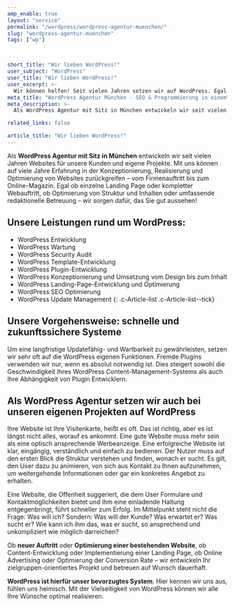 ```yaml
---
amp_enable: true
layout: "service"
permalink: "/wordpress/wordpress-agentur-muenchen/"
slug: "wordpress-agentur-muenchen"
tags: ["wp"]



short_title: "Wir lieben WordPress!"
user_subject: "WordPress"
user_title: "Wir lieben WordPress!"
user_excerpt: >-
  Wir können helfen! Seit vielen Jahren setzen wir auf WordPress. Egal ob Neuentwicklung, Konzeption, Wartung, Update oder professionelles Hosting. Wir entwickeln WordPress Seiten immer mit starkem Fokus auf die Suchmaschinenoptimierung.
meta_title: "WordPress Agentur München - SEO & Programmierung in einem"
meta_description: >-
  Als WordPress Agentur mit Sitz in München entwickeln wir seit vielen Jahren Websites für unsere Kunden und eigene Projekte. Mit uns können auf viele Jahre Erfahrung in der Konzeptionierung, Realisierung und Optimierung von Websites zurückgreifen – vom Firmenauftritt bis zum Online-Magazin. Egal ob einzelne Landing Page oder kompletter Webauftritt, ob Optimierung von Struktur und Inhalten... Read more »

related_links: false

article_title: "Wir lieben WordPress!"
---
```


Als **WordPress Agentur mit Sitz in München** entwickeln wir seit vielen Jahren Websites für unsere Kunden und eigene Projekte. Mit uns können auf viele Jahre Erfahrung in der Konzeptionierung, Realisierung und Optimierung von Websites zurückgreifen – vom Firmenauftritt bis zum Online-Magazin.
Egal ob einzelne Landing Page oder kompletter Webauftritt, ob Optimierung von Struktur und Inhalten oder umfassende redaktionelle Betreuung – wir sorgen dafür, das Sie gut aussehen!

## Unsere Leistungen rund um WordPress:

*   WordPress Entwicklung
*   WordPress Wartung
*   WordPress Security Audit
*   WordPress Template-Entwicklung
*   WordPress Plugin-Entwicklung
*   WordPress Konzeptionierung und Umsetzung vom Design bis zum Inhalt
*   WordPress Landing-Page-Entwicklung und Optimierung
*   WordPress SEO Optimierung
*   WordPress Update Management
{: .c-Article-list .c-Article-list--tick}

## Unsere Vorgehensweise: schnelle und zukunftssichere Systeme

Um eine langfristige Updatefähig- und Wartbarkeit zu gewährleisten, setzen wir sehr oft auf die WordPress eigenen Funktionen. Fremde Plugins verwenden wir nur, wenn es absolut notwendig ist. Dies steigert sowohl die Geschwindigkeit Ihres WordPress Content-Management-Systems als auch Ihre Abhängigkeit von Plugin Entwicklern.

## Als WordPress Agentur setzen wir auch bei unseren eigenen Projekten auf WordPress

Ihre Website ist Ihre Visitenkarte, heißt es oft. Das ist richtig, aber es ist längst nicht alles, worauf es ankommt. Eine gute Website muss mehr sein als eine optisch ansprechende Werbeanzeige.
Eine erfolgreiche Website ist klar, eingängig, verständlich und einfach zu bedienen. Der Nutzer muss auf den ersten Blick die Struktur verstehen und finden, wonach er sucht. Es gilt, den User dazu zu animieren, von sich aus Kontakt zu Ihnen aufzunehmen, um weitergehende Informationen oder gar ein konkretes Angebot zu erhalten.

Eine Website, die Offenheit suggeriert, die dem User Formulare und Kontaktmöglichkeiten bietet und ihm eine einladende Haltung entgegenbringt, führt schneller zum Erfolg. Im Mittelpunkt steht nicht die Frage: Was will ich? Sondern: Was will der Kunde? Was erwartet er? Was sucht er? Wie kann ich ihm das, was er sucht, so ansprechend und unkompliziert wie möglich darreichen?

Ob **neuer Auftritt** oder **Optimierung einer bestehenden Website**, ob Content-Entwicklung oder Implementierung einer Landing Page, ob Online Advertising oder Optimierung der Conversion Rate – wir entwickeln Ihr zielgruppen-orientiertes Projekt und betreuen auf Wunsch dauerhaft.

**WordPress ist hierfür unser bevorzugtes System**. Hier kennen wir uns aus, fühlen uns heimisch. Mit der Vielseitigkeit von WordPress können wir alle Ihre Wünsche optimal realisieren.

